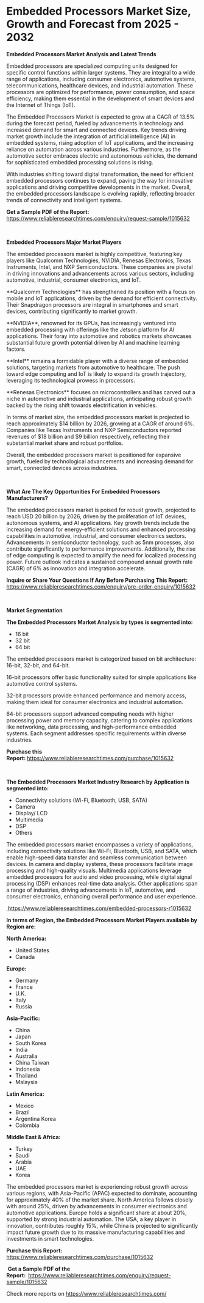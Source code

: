 <p><h1>Embedded Processors Market Size, Growth and Forecast from 2025 - 2032</h1></p><p><strong>Embedded Processors Market Analysis and Latest Trends</strong></p>
<p><p>Embedded processors are specialized computing units designed for specific control functions within larger systems. They are integral to a wide range of applications, including consumer electronics, automotive systems, telecommunications, healthcare devices, and industrial automation. These processors are optimized for performance, power consumption, and space efficiency, making them essential in the development of smart devices and the Internet of Things (IoT).</p><p>The Embedded Processors Market is expected to grow at a CAGR of 13.5% during the forecast period, fueled by advancements in technology and increased demand for smart and connected devices. Key trends driving market growth include the integration of artificial intelligence (AI) in embedded systems, rising adoption of IoT applications, and the increasing reliance on automation across various industries. Furthermore, as the automotive sector embraces electric and autonomous vehicles, the demand for sophisticated embedded processing solutions is rising.</p><p>With industries shifting toward digital transformation, the need for efficient embedded processors continues to expand, paving the way for innovative applications and driving competitive developments in the market. Overall, the embedded processors landscape is evolving rapidly, reflecting broader trends of connectivity and intelligent systems.</p></p>
<p><strong>Get a Sample PDF of the Report:&nbsp;</strong> <a href="https://www.reliableresearchtimes.com/enquiry/request-sample/1015632?utm_campaign=3386&utm_medium=2&utm_source=Github&utm_content=ia&utm_term=06042025&utm_id=embedded-processors">https://www.reliableresearchtimes.com/enquiry/request-sample/1015632</a></p>
<p>&nbsp;</p>
<p><strong>Embedded Processors Major Market Players</strong></p>
<p><p>The embedded processors market is highly competitive, featuring key players like Qualcomm Technologies, NVIDIA, Renesas Electronics, Texas Instruments, Intel, and NXP Semiconductors. These companies are pivotal in driving innovations and advancements across various sectors, including automotive, industrial, consumer electronics, and IoT.</p><p>**Qualcomm Technologies** has strengthened its position with a focus on mobile and IoT applications, driven by the demand for efficient connectivity. Their Snapdragon processors are integral in smartphones and smart devices, contributing significantly to market growth.</p><p>**NVIDIA**, renowned for its GPUs, has increasingly ventured into embedded processing with offerings like the Jetson platform for AI applications. Their foray into automotive and robotics markets showcases substantial future growth potential driven by AI and machine learning factors.</p><p>**Intel** remains a formidable player with a diverse range of embedded solutions, targeting markets from automotive to healthcare. The push toward edge computing and IoT is likely to expand its growth trajectory, leveraging its technological prowess in processors.</p><p>**Renesas Electronics** focuses on microcontrollers and has carved out a niche in automotive and industrial applications, anticipating robust growth backed by the rising shift towards electrification in vehicles.</p><p>In terms of market size, the embedded processors market is projected to reach approximately $14 billion by 2026, growing at a CAGR of around 6%. Companies like Texas Instruments and NXP Semiconductors reported revenues of $18 billion and $9 billion respectively, reflecting their substantial market share and robust portfolios.</p><p>Overall, the embedded processors market is positioned for expansive growth, fueled by technological advancements and increasing demand for smart, connected devices across industries.</p></p>
<p>&nbsp;</p>
<p><strong>What Are The Key Opportunities For Embedded Processors Manufacturers?</strong></p>
<p><p>The embedded processors market is poised for robust growth, projected to reach USD 20 billion by 2026, driven by the proliferation of IoT devices, autonomous systems, and AI applications. Key growth trends include the increasing demand for energy-efficient solutions and enhanced processing capabilities in automotive, industrial, and consumer electronics sectors. Advancements in semiconductor technology, such as 5nm processes, also contribute significantly to performance improvements. Additionally, the rise of edge computing is expected to amplify the need for localized processing power. Future outlook indicates a sustained compound annual growth rate (CAGR) of 6% as innovation and integration accelerate.</p></p>
<p><strong>Inquire or Share Your Questions If Any Before Purchasing This Report:</strong> <a href="https://www.reliableresearchtimes.com/enquiry/pre-order-enquiry/1015632?utm_campaign=3386&utm_medium=2&utm_source=Github&utm_content=ia&utm_term=06042025&utm_id=embedded-processors">https://www.reliableresearchtimes.com/enquiry/pre-order-enquiry/1015632</a></p>
<p>&nbsp;</p>
<p><strong>Market Segmentation</strong></p>
<p><strong>The Embedded Processors Market Analysis by types is segmented into:</strong></p>
<p><ul><li>16 bit</li><li>32 bit</li><li>64 bit</li></ul></p>
<p><p>The embedded processors market is categorized based on bit architecture: 16-bit, 32-bit, and 64-bit. </p><p>16-bit processors offer basic functionality suited for simple applications like automotive control systems. </p><p>32-bit processors provide enhanced performance and memory access, making them ideal for consumer electronics and industrial automation. </p><p>64-bit processors support advanced computing needs with higher processing power and memory capacity, catering to complex applications like networking, data processing, and high-performance embedded systems. Each segment addresses specific requirements within diverse industries.</p></p>
<p><strong>Purchase this Report:&nbsp;</strong><a href="https://www.reliableresearchtimes.com/purchase/1015632?utm_campaign=3386&utm_medium=2&utm_source=Github&utm_content=ia&utm_term=06042025&utm_id=embedded-processors">https://www.reliableresearchtimes.com/purchase/1015632</a></p>
<p>&nbsp;</p>
<p><strong>The Embedded Processors Market Industry Research by Application is segmented into:</strong></p>
<p><ul><li>Connectivity solutions (Wi-Fi, Bluetooth, USB, SATA)</li><li>Camera</li><li>Display/ LCD</li><li>Multimedia</li><li>DSP</li><li>Others</li></ul></p>
<p><p>The embedded processors market encompasses a variety of applications, including connectivity solutions like Wi-Fi, Bluetooth, USB, and SATA, which enable high-speed data transfer and seamless communication between devices. In camera and display systems, these processors facilitate image processing and high-quality visuals. Multimedia applications leverage embedded processors for audio and video processing, while digital signal processing (DSP) enhances real-time data analysis. Other applications span a range of industries, driving advancements in IoT, automotive, and consumer electronics, enhancing overall performance and user experience.</p></p>
<p><a href="https://www.reliableresearchtimes.com/embedded-processors-r1015632?utm_campaign=3386&utm_medium=2&utm_source=Github&utm_content=ia&utm_term=06042025&utm_id=embedded-processors">&nbsp;https://www.reliableresearchtimes.com/embedded-processors-r1015632</a></p>
<p><strong>In terms of Region, the Embedded Processors Market Players available by Region are:</strong></p>
<p>
    <p> <strong> North America: </strong>
        <ul>
            <li>United States</li>
            <li>Canada</li>
        </ul>
        </p> 
    <p> <strong> Europe: </strong>
        <ul>
            <li>Germany</li>
            <li>France</li>
            <li>U.K.</li>
            <li>Italy</li>
            <li>Russia</li>
        </ul>
        </p> 
    <p> <strong> Asia-Pacific: </strong>
        <ul>
            <li>China</li>
            <li>Japan</li>
            <li>South Korea</li>
            <li>India</li>
            <li>Australia</li>
            <li>China Taiwan</li>
            <li>Indonesia</li>
            <li>Thailand</li>
            <li>Malaysia</li>
        </ul>
        </p> 
    <p> <strong> Latin America: </strong>
        <ul>
            <li>Mexico</li>
            <li>Brazil</li>
            <li>Argentina Korea</li>
            <li>Colombia</li>
        </ul>
        </p> 
    <p> <strong> Middle East & Africa: </strong>
        <ul>
            <li>Turkey</li>
            <li>Saudi</li>
            <li>Arabia</li>
            <li>UAE</li>
            <li>Korea</li>
        </ul>
    </p>
    </p>
<p><p>The embedded processors market is experiencing robust growth across various regions, with Asia-Pacific (APAC) expected to dominate, accounting for approximately 40% of the market share. North America follows closely with around 25%, driven by advancements in consumer electronics and automotive applications. Europe holds a significant share at about 20%, supported by strong industrial automation. The USA, a key player in innovation, contributes roughly 15%, while China is projected to significantly impact future growth due to its massive manufacturing capabilities and investments in smart technologies.</p></p>
<p><strong>Purchase this Report: </strong><a href="https://www.reliableresearchtimes.com/purchase/1015632?utm_campaign=3386&utm_medium=2&utm_source=Github&utm_content=ia&utm_term=06042025&utm_id=embedded-processors">https://www.reliableresearchtimes.com/purchase/1015632</a></p>
<p>&nbsp;<strong>Get a Sample PDF of the Report:&nbsp;&nbsp;</strong><a href="https://www.reliableresearchtimes.com/enquiry/request-sample/1015632?utm_campaign=3386&utm_medium=2&utm_source=Github&utm_content=ia&utm_term=06042025&utm_id=embedded-processors">https://www.reliableresearchtimes.com/enquiry/request-sample/1015632</a></p>
<p><strong></strong></p>
<p>Check more reports on <a href="https://www.reliableresearchtimes.com/?utm_campaign=3386&utm_medium=2&utm_source=Github&utm_content=ia&utm_term=06042025&utm_id=embedded-processors">https://www.reliableresearchtimes.com/</a></p>